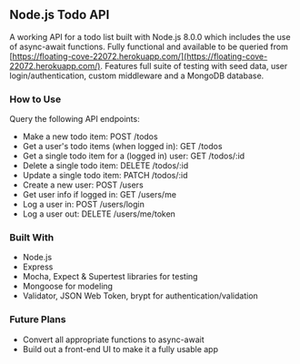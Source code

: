 ## Node.js Todo API

A working API for a todo list built with Node.js 8.0.0 which includes the use of async-await functions. Fully functional and available to be queried from [https://floating-cove-22072.herokuapp.com/](https://floating-cove-22072.herokuapp.com/). Features full suite of testing with seed data, user login/authentication, custom middleware and a MongoDB database.

### How to Use

Query the following API endpoints:

* Make a new todo item: POST /todos
* Get a user's todo items (when logged in): GET /todos
* Get a single todo item for a (logged in) user: GET /todos/:id
* Delete a single todo item: DELETE /todos/:id
* Update a single todo item: PATCH /todos/:id
* Create a new user: POST /users
* Get user info if logged in: GET /users/me
* Log a user in: POST /users/login
* Log a user out: DELETE /users/me/token

### Built With

* Node.js
* Express
* Mocha, Expect & Supertest libraries for testing
* Mongoose for modeling
* Validator, JSON Web Token, brypt for authentication/validation

### Future Plans

* Convert all appropriate functions to async-await
* Build out a front-end UI to make it a fully usable app